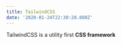 ```yaml
---
title: TailwindCSS
date: '2020-01-24T22:30:28.088Z'
---
```

TailwindCSS is a utility first **CSS framework**